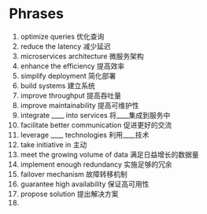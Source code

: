 # Phrases

1. optimize queries 优化查询
2. reduce the latency 减少延迟
3. microservices architecture 微服务架构
4. enhance the efficiency 提高效率
5. simplify deployment 简化部署
6. build systems 建立系统
7. improve throughput 提高吞吐量
8. improve maintainability 提高可维护性
9. integrate ____ into services 将____集成到服务中
10. facilitate better communication 促进更好的交流
11. leverage ____ technologies 利用____技术
12. take initiative in 主动
13. meet the growing volume of data 满足日益增长的数据量
14. implement enough redundancy 实施足够的冗余
15. failover mechanism 故障转移机制
16. guarantee high availability 保证高可用性
17. propose solution 提出解决方案
18. 



